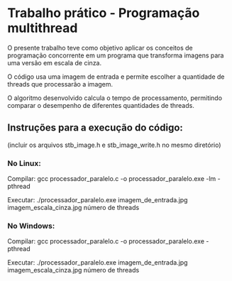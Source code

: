 # Trabalho prático - Programação multithread

O presente trabalho teve como objetivo aplicar os conceitos de programação concorrente em um programa que transforma imagens para uma versão em escala de cinza.

O código usa uma imagem de entrada e permite escolher a quantidade de threads que processarão a imagem.

O algoritmo desenvolvido calcula o tempo de processamento, permitindo comparar o desempenho de diferentes quantidades de threads.

## Instruções para a execução do código:

(incluir os arquivos stb_image.h e stb_image_write.h no mesmo diretório)

### No Linux:

Compilar: gcc processador_paralelo.c -o processador_paralelo.exe -lm -pthread

Executar: ./processador_paralelo.exe imagem_de_entrada.jpg imagem_escala_cinza.jpg número de threads

### No Windows: 

Compilar: gcc processador_paralelo.c -o processador_paralelo.exe -pthread

Executar: ./processador_paralelo.exe imagem_de_entrada.jpg imagem_escala_cinza.jpg número de threads

